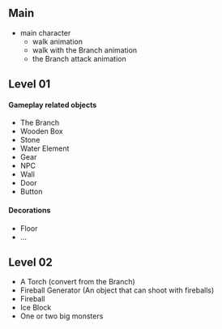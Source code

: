 ## Main

+   main character
    +   walk animation
    +   walk with the Branch animation
    +   the Branch attack animation

## Level 01

#### Gameplay related objects

+   The Branch
+   Wooden Box
+   Stone
+   Water Element
+   Gear
+   NPC
+   Wall
+   Door
+   Button

#### Decorations

+   Floor
+   ...



## Level 02

+ A Torch (convert from the Branch)
+ Fireball Generator (An object that can shoot with fireballs)
+ Fireball
+ Ice Block
+ One or two big monsters